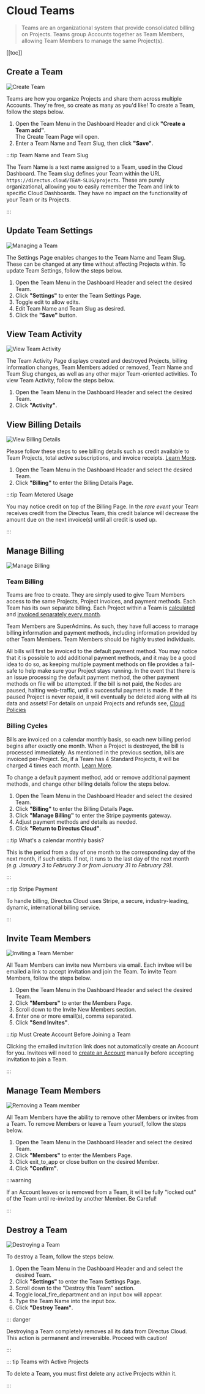 # Cloud Teams

> Teams are an organizational system that provide consolidated billing on Projects. Teams group Accounts together as
> Team Members, allowing Team Members to manage the same Project(s).

[[toc]]

## Create a Team

![Create Team](https://cdn.directus.io/docs/v9/cloud/teams/teams-20220322A/create-a-team-20220329A.webp)

Teams are how you organize Projects and share them across multiple Accounts. They're free, so create as many as you'd
like! To create a Team, follow the steps below.

1. Open the Team Menu in the Dashboard Header and click **"Create a Team <span mi icon prmry>add</span>"**.\
   The Create Team Page will open.
2. Enter a Team Name and Team Slug, then click **"Save"**.

:::tip Team Name and Team Slug

The Team Name is a text name assigned to a Team, used in the Cloud Dashboard. The Team slug defines your Team within the
URL `https://directus.cloud/TEAM-SLUG/projects`. These are purely organizational, allowing you to easily remember the
Team and link to specific Cloud Dashboards. They have no impact on the functionality of your Team or its Projects.

:::

## Update Team Settings

![Managing a Team](https://cdn.directus.io/docs/v9/cloud/teams/teams-20220322A/managing-a-team-20220225A.webp)

The Settings Page enables changes to the Team Name and Team Slug. These can be changed at any time without affecting
Projects within. To update Team Settings, follow the steps below.

1. Open the Team Menu in the Dashboard Header and select the desired Team.
2. Click **"Settings"** to enter the Team Settings Page.
3. Toggle <span mi icon prmry>edit</span> to allow edits.
4. Edit Team Name and Team Slug as desired.
5. Click the **"Save"** button.

## View Team Activity

![View Team Activity](https://cdn.directus.io/docs/v9/cloud/teams/teams-20220322A/view-team-activity-20220322A.webp)

The Team Activity Page displays created and destroyed Projects, billing information changes, Team Members added or
removed, Team Name and Team Slug changes, as well as any other major Team-oriented activities. To view Team Activity,
follow the steps below.

1. Open the Team Menu in the Dashboard Header and select the desired Team.
2. Click **"Activity"**.

## View Billing Details

![View Billing Details](https://cdn.directus.io/docs/v9/cloud/teams/teams-20220322A/view-billing-details-20220322A.webp)

Please follow these steps to see billing details such as credit available to Team Projects, total active subscriptions,
and invoice receipts. [Learn More](/cloud/glossary/#billing).

1. Open the Team Menu in the Dashboard Header and select the desired Team.
2. Click **"Billing"** to enter the Billing Details Page.

:::tip Team Metered Usage

You may notice credit on top of the Billing Page. In the _rare event_ your Team receives credit from the Directus Team,
this credit balance will decrease the amount due on the next invoice(s) until all credit is used up.

:::

## Manage Billing

![Manage Billing](https://cdn.directus.io/docs/v9/cloud/teams/teams-20220322A/manage-billing-20220322A.webp)

### Team Billing

Teams are free to create. They are simply used to give Team Members access to the same Projects, Project invoices, and
payment methods. Each Team has its own separate billing. Each Project within a Team is
[calculated](/cloud/glossary/#how-bills-are-calculated) and [invoiced separately every month](#billing-cycles).

Team Members are SuperAdmins. As such, they have full access to manage billing information and payment methods,
including information provided by other Team Members. Team Members should be highly trusted individuals.

All bills will first be invoiced to the default payment method. You may notice that it is possible to add additional
payment methods, and it may be a good idea to do so, as keeping multiple payment methods on file provides a fail-safe to
help make sure your Project stays running. In the event that there is an issue processing the default payment method,
the other payment methods on file will be attempted. If the bill is not paid, the Nodes are paused, halting web-traffic,
until a successful payment is made. If the paused Project is never repaid, it will eventually be deleted along with all
its data and assets! For details on unpaid Projects and refunds see,
[Cloud Policies](https://directus.io/cloud-policies/)

### Billing Cycles

Bills are invoiced on a calendar monthly basis, so each new billing period begins after exactly one month. When a
Project is destroyed, the bill is processed immediately. As mentioned in the previous section, bills are invoiced
per-Project. So, if a Team has 4 Standard Projects, it will be charged 4 times each month.
[Learn More](/cloud/glossary/#billing).

To change a default payment method, add or remove additional payment methods, and change other billing details follow
the steps below.

1. Open the Team Menu in the Dashboard Header and select the desired Team.
2. Click **"Billing"** to enter the Billing Details Page.
3. Click **"Manage Billing"** to enter the Stripe payments gateway.
4. Adjust payment methods and details as needed.
5. Click **"Return to Directus Cloud"**.

:::tip What's a calendar monthly basis?

This is the period from a day of one month to the corresponding day of the next month, if such exists. If not, it runs
to the last day of the next month _(e.g. January 3 to February 3 or from January 31 to February 29)_.

:::

:::tip Stripe Payment

To handle billing, Directus Cloud uses Stripe, a secure, industry-leading, dynamic, international billing service.

:::

## Invite Team Members

![Inviting a Team Member](https://cdn.directus.io/docs/v9/cloud/teams/teams-20220322A/inviting-a-team-member-20220225A.webp)

All Team Members can invite new Members via email. Each invitee will be emailed a link to accept invitation and join the
Team. To invite Team Members, follow the steps below.

1. Open the Team Menu in the Dashboard Header and select the desired Team.
2. Click **"Members"** to enter the Members Page.
3. Scroll down to the Invite New Members section.
4. Enter one or more email(s), comma separated.
5. Click **"Send Invites"**.

:::tip Must Create Account Before Joining a Team

Clicking the emailed invitation link does not automatically create an Account for you. Invitees will need to
[create an Account](/cloud/accounts/#create-account-and-login) manually before accepting invitation to join a Team.

:::

## Manage Team Members

![Removing a Team member](https://cdn.directus.io/docs/v9/cloud/teams/teams-20220322A/leaving-a-team-20220225A.webp)

All Team Members have the ability to remove other Members or invites from a Team. To remove Members or leave a Team
yourself, follow the steps below.

1. Open the Team Menu in the Dashboard Header and select the desired Team.
2. Click **"Members"** to enter the Members Page.
3. Click <span mi icon>exit_to_app</span> or <span mi icon>close</span> button on the desired Member.
4. Click **"Confirm"**.

:::warning

If an Account leaves or is removed from a Team, it will be fully "locked out" of the Team until re-invited by another
Member. Be Careful!

:::

## Destroy a Team

![Destroying a Team](https://cdn.directus.io/docs/v9/cloud/teams/teams-20220322A/destroy-a-team-20220225A.webp)

To destroy a Team, follow the steps below.

1. Open the Team Menu in the Dashboard Header and and select the desired Team.
2. Click **"Settings"** to enter the Team Settings Page.
3. Scroll down to the "Destroy this Team" section.
4. Toggle <span mi icon dngr>local_fire_department</span> and an input box will appear.
5. Type the Team Name into the input box.
6. Click **"Destroy Team"**.

::: danger

Destroying a Team completely removes all its data from Directus Cloud. This action is permanent and irreversible.
Proceed with caution!

:::

::: tip Teams with Active Projects

To delete a Team, you must first delete any active Projects within it.

:::
